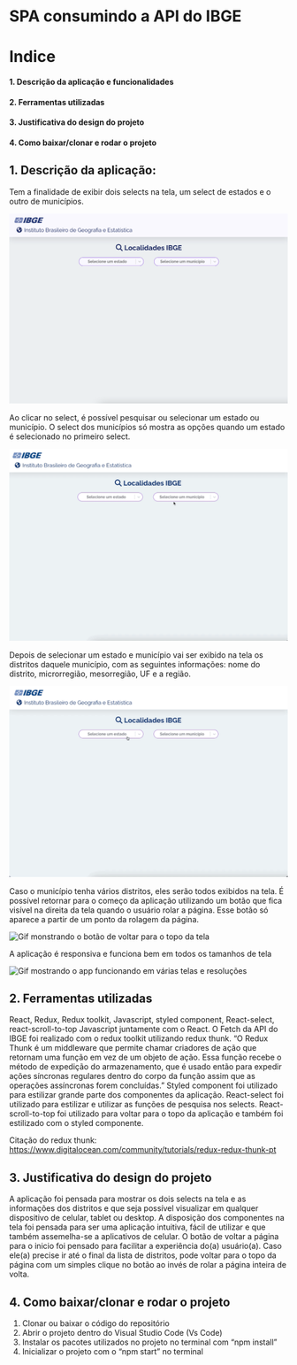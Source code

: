 # SPA consumindo a API do IBGE

# Indice
#### 1. Descrição da aplicação e funcionalidades
#### 2. Ferramentas utilizadas
#### 3. Justificativa do design do projeto
#### 4. Como baixar/clonar e rodar o projeto

## 1.	Descrição da aplicação: 
Tem a finalidade de exibir dois selects na tela, um select de estados e o outro de municípios.

<img src="./public/assets/images/tela-inicial.png" alt="Tela inical da aplicação"/>

Ao clicar no select, é possível pesquisar ou selecionar um estado ou município. O select dos municípios só mostra as opções quando um estado é selecionado no primeiro select.

<img src="./public/assets/images/gif-1.gif" alt="Gif dos selects pesquisando e selecionando "/>

Depois de selecionar um estado e município vai ser exibido na tela os distritos daquele município, com as seguintes informações: nome do distrito, microrregião, mesorregião, UF e a região.

<img src="./public/assets/images/gif-2.gif" alt="Gif mostrando as informações na tela depois de selecionar os selects"/>

Caso o município tenha vários distritos, eles serão todos exibidos na tela. É possível retornar para o começo da aplicação utilizando um botão que fica visível na direita da tela quando o usuário rolar a página. Esse botão só aparece a partir de um ponto da rolagem da página.

<img src="./public/assets/images/gif-3.gif" alt="Gif monstrando o botão de voltar para o topo da tela"/>

A aplicação é responsiva e funciona bem em todos os tamanhos de tela

<img src="./public/assets/images/gif-4.gif" alt="Gif mostrando o app funcionando em várias telas e resoluções"/>

## 2.	Ferramentas utilizadas
React, Redux, Redux toolkit, Javascript, styled component, React-select, react-scroll-to-top
Javascript juntamente com o React. O Fetch da API do IBGE foi realizado com o redux toolkit utilizando redux thunk. “O Redux Thunk é um middleware que permite chamar criadores de ação que retornam uma função em vez de um objeto de ação. Essa função recebe o método de expedição do armazenamento, que é usado então para expedir ações síncronas regulares dentro do corpo da função assim que as operações assíncronas forem concluídas.” Styled component foi utilizado para estilizar grande parte dos componentes da aplicação. React-select foi utilizado para estilizar e utilizar as funções de pesquisa nos selects. React-scroll-to-top foi utilizado para voltar para o topo da aplicação e também foi estilizado com o styled componente.

Citação do redux thunk: https://www.digitalocean.com/community/tutorials/redux-redux-thunk-pt

## 3.	Justificativa do design do projeto
A aplicação foi pensada para mostrar os dois selects na tela e as informações dos distritos e que seja possível visualizar em qualquer dispositivo de celular, tablet ou desktop.
A disposição dos componentes na tela foi pensada para ser uma aplicação intuitiva, fácil de utilizar e que também assemelha-se a aplicativos de celular.
O botão de voltar a página para o inicio foi pensado para facilitar a experiência do(a) usuário(a). Caso ele(a) precise ir até o final da lista de distritos, pode voltar para o topo da página com um simples clique no botão ao invés de rolar a página inteira de volta.
 
## 4.	Como baixar/clonar e rodar o projeto
1.	Clonar ou baixar o código do repositório
2.	Abrir o projeto dentro do Visual Studio Code (Vs Code)
3.	Instalar os pacotes utilizados no projeto no terminal com “npm install”
4.	Inicializar o projeto com o “npm start” no terminal